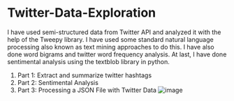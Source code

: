# Twitter-Data-Exploration
I have used semi-structured data from Twitter API and analyzed it with the help of the Tweepy library. I have used some standard natural language processing also known as text mining approaches to do this. I have also done word bigrams and twitter word frequency analysis. At last, I have done sentimental analysis using the textblob library in python.


1.	Part 1: Extract and summarize twitter hashtags
2.	Part 2: Sentimental Analysis
3.	Part 3: Processing a JSON File with Twitter Data
![image](https://user-images.githubusercontent.com/30788289/192115911-dd540741-2027-4d16-81b3-d2321d52b2e6.png)
